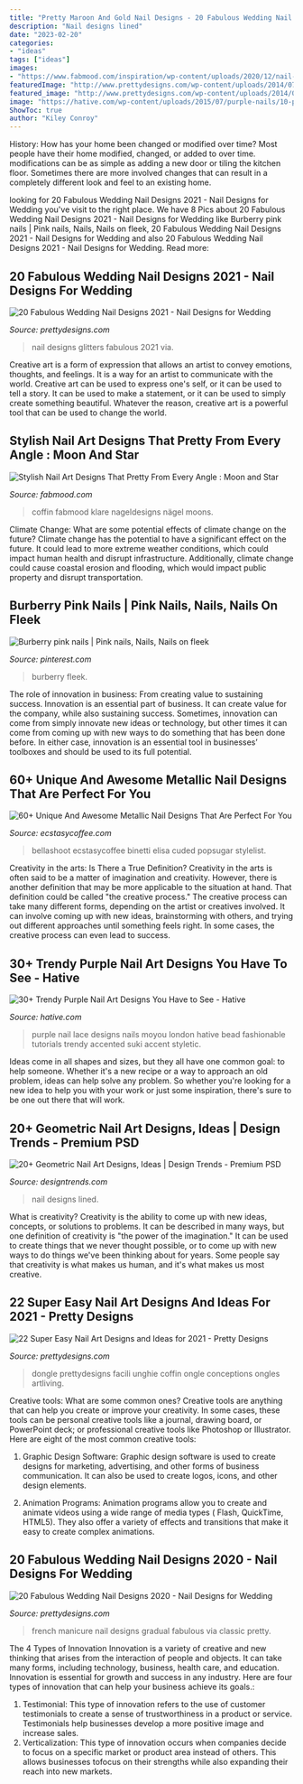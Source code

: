 ```yaml
---
title: "Pretty Maroon And Gold Nail Designs - 20 Fabulous Wedding Nail Designs 2021"
description: "Nail designs lined"
date: "2023-02-20"
categories:
- "ideas"
tags: ["ideas"]
images:
- "https://www.fabmood.com/inspiration/wp-content/uploads/2020/12/nail-art-designs-3-606x1024.jpg"
featuredImage: "http://www.prettydesigns.com/wp-content/uploads/2014/07/Gradual-French-Manicure.jpg"
featured_image: "http://www.prettydesigns.com/wp-content/uploads/2014/07/Gradual-French-Manicure.jpg"
image: "https://hative.com/wp-content/uploads/2015/07/purple-nails/10-purple-nail-art-designs.jpg"
ShowToc: true
author: "Kiley Conroy"
---
```



History: How has your home been changed or modified over time?
Most people have their home modified, changed, or added to over time. modifications can be as simple as adding a new door or tiling the kitchen floor. Sometimes there are more involved changes that can result in a completely different look and feel to an existing home.

	

		
looking for 20 Fabulous Wedding Nail Designs 2021 - Nail Designs for Wedding you've visit to the right place. We have 8 Pics about 20 Fabulous Wedding Nail Designs 2021 - Nail Designs for Wedding like Burberry pink nails | Pink nails, Nails, Nails on fleek, 20 Fabulous Wedding Nail Designs 2021 - Nail Designs for Wedding and also 20 Fabulous Wedding Nail Designs 2021 - Nail Designs for Wedding. Read more:
		
    
## 20 Fabulous Wedding Nail Designs 2021 - Nail Designs For Wedding

<img loading=lazy src="https://www.prettydesigns.com/wp-content/uploads/2014/07/Beautiful-Wedding-Nail-With-Glitters.jpg" onerror="this.onerror=null;this.src='https://tse3.mm.bing.net/th?id=OIP.giXHYxmnvfpaLpqvCRlPxwHaNU&amp;pid=15.1';" alt="20 Fabulous Wedding Nail Designs 2021 - Nail Designs for Wedding">

_Source: prettydesigns.com_

>nail designs glitters fabulous 2021 via. 

	

Creative art is a form of expression that allows an artist to convey emotions, thoughts, and feelings. It is a way for an artist to communicate with the world. Creative art can be used to express one's self, or it can be used to tell a story. It can be used to make a statement, or it can be used to simply create something beautiful. Whatever the reason, creative art is a powerful tool that can be used to change the world.

    
## Stylish Nail Art Designs That Pretty From Every Angle : Moon And Star

<img loading=lazy src="https://www.fabmood.com/inspiration/wp-content/uploads/2020/12/nail-art-designs-3-606x1024.jpg" onerror="this.onerror=null;this.src='https://tse1.mm.bing.net/th?id=OIP.0CzVQqLGQ1myrSny4QS09gHaMg&amp;pid=15.1';" alt="Stylish Nail Art Designs That Pretty From Every Angle : Moon and Star">

_Source: fabmood.com_

>coffin fabmood klare nageldesigns nägel moons. 

	

Climate Change: What are some potential effects of climate change on the future?
Climate change has the potential to have a significant effect on the future. It could lead to more extreme weather conditions, which could impact human health and disrupt infrastructure. Additionally, climate change could cause coastal erosion and flooding, which would impact public property and disrupt transportation.

    
## Burberry Pink Nails | Pink Nails, Nails, Nails On Fleek

<img loading=lazy src="https://i.pinimg.com/736x/0f/42/ce/0f42cedf870cdb85ce510f6390c6b9c1.jpg" onerror="this.onerror=null;this.src='https://tse2.mm.bing.net/th?id=OIP.GfuguG6vsh5fAOf6f7XqgAHaJ3&amp;pid=15.1';" alt="Burberry pink nails | Pink nails, Nails, Nails on fleek">

_Source: pinterest.com_

>burberry fleek. 

	

The role of innovation in business: From creating value to sustaining success.
Innovation is an essential part of business. It can create value for the company, while also sustaining success. Sometimes, innovation can come from simply innovate new ideas or technology, but other times it can come from coming up with new ways to do something that has been done before. In either case, innovation is an essential tool in businesses’ toolboxes and should be used to its full potential.

    
## 60+ Unique And Awesome Metallic Nail Designs That Are Perfect For You

<img loading=lazy src="https://i2.wp.com/www.ecstasycoffee.com/wp-content/uploads/2016/12/Create-silver-metallic-French-tips-alongside-a-gradient-pink-polish.jpg?resize=600%2C899&amp;ssl=1" onerror="this.onerror=null;this.src='https://tse4.mm.bing.net/th?id=OIP.l072gyoRtv2TnQiYh-7F1gHaLG&amp;pid=15.1';" alt="60+ Unique And Awesome Metallic Nail Designs That Are Perfect For You">

_Source: ecstasycoffee.com_

>bellashoot ecstasycoffee binetti elisa cuded popsugar stylelist. 

	

Creativity in the arts: Is There a True Definition?
Creativity in the arts is often said to be a matter of imagination and creativity. However, there is another definition that may be more applicable to the situation at hand. That definition could be called "the creative process." The creative process can take many different forms, depending on the artist or creatives involved. It can involve coming up with new ideas, brainstorming with others, and trying out different approaches until something feels right. In some cases, the creative process can even lead to success.

    
## 30+ Trendy Purple Nail Art Designs You Have To See - Hative

<img loading=lazy src="https://hative.com/wp-content/uploads/2015/07/purple-nails/10-purple-nail-art-designs.jpg" onerror="this.onerror=null;this.src='https://tse3.mm.bing.net/th?id=OIP.ahI0vPgYaCjnbAI2AGlE7wHaKr&amp;pid=15.1';" alt="30+ Trendy Purple Nail Art Designs You Have to See - Hative">

_Source: hative.com_

>purple nail lace designs nails moyou london hative bead fashionable tutorials trendy accented suki accent styletic. 

	

Ideas come in all shapes and sizes, but they all have one common goal: to help someone. Whether it's a new recipe or a way to approach an old problem, ideas can help solve any problem. So whether you're looking for a new idea to help you with your work or just some inspiration, there's sure to be one out there that will work.

    
## 20+ Geometric Nail Art Designs, Ideas | Design Trends - Premium PSD

<img loading=lazy src="https://images.designtrends.com/wp-content/uploads/2016/04/28105639/Black-and-White-Lined-Nail-Art.jpg" onerror="this.onerror=null;this.src='https://tse4.mm.bing.net/th?id=OIP.cHPtQsMlpl6hy1a-pPpRxQHaHa&amp;pid=15.1';" alt="20+ Geometric Nail Art Designs, Ideas | Design Trends - Premium PSD">

_Source: designtrends.com_

>nail designs lined. 

	

What is creativity?
Creativity is the ability to come up with new ideas, concepts, or solutions to problems. It can be described in many ways, but one definition of creativity is "the power of the imagination." It can be used to create things that we never thought possible, or to come up with new ways to do things we've been thinking about for years. Some people say that creativity is what makes us human, and it's what makes us most creative.

    
## 22 Super Easy Nail Art Designs And Ideas For 2021 - Pretty Designs

<img loading=lazy src="http://www.prettydesigns.com/wp-content/uploads/2017/12/22-super-easy-nail-art-designs-and-ideas-for-2018-1.jpg" onerror="this.onerror=null;this.src='https://tse2.mm.bing.net/th?id=OIP.T6m0kMFurWrigMsaRfD1FQHaJQ&amp;pid=15.1';" alt="22 Super Easy Nail Art Designs and Ideas for 2021 - Pretty Designs">

_Source: prettydesigns.com_

>dongle prettydesigns facili unghie coffin ongle conceptions ongles artliving. 

	

Creative tools: What are some common ones?
Creative tools are anything that can help you create or improve your creativity. In some cases, these tools can be personal creative tools like a journal, drawing board, or PowerPoint deck; or professional creative tools like Photoshop or Illustrator. Here are eight of the most common creative tools:
1. Graphic Design Software: Graphic design software is used to create designs for marketing, advertising, and other forms of business communication. It can also be used to create logos, icons, and other design elements.

2. Animation Programs: Animation programs allow you to create and animate videos using a wide range of media types ( Flash, QuickTime, HTML5). They also offer a variety of effects and transitions that make it easy to create complex animations.


    
## 20 Fabulous Wedding Nail Designs 2020 - Nail Designs For Wedding

<img loading=lazy src="http://www.prettydesigns.com/wp-content/uploads/2014/07/Gradual-French-Manicure.jpg" onerror="this.onerror=null;this.src='https://tse2.mm.bing.net/th?id=OIP.YEwJ2MBXYa-T671sQuGwbQHaLI&amp;pid=15.1';" alt="20 Fabulous Wedding Nail Designs 2020 - Nail Designs for Wedding">

_Source: prettydesigns.com_

>french manicure nail designs gradual fabulous via classic pretty. 

	

The 4 Types of Innovation
Innovation is a variety of creative and new thinking that arises from the interaction of people and objects. It can take many forms, including technology, business, health care, and education. Innovation is essential for growth and success in any industry. Here are four types of innovation that can help your business achieve its goals.: 
1. Testimonial: This type of innovation refers to the use of customer testimonials to create a sense of trustworthiness in a product or service. Testimonials help businesses develop a more positive image and increase sales. 
2. Verticalization: This type of innovation occurs when companies decide to focus on a specific market or product area instead of others. This allows businesses tofocus on their strengths while also expanding their reach into new markets. 

